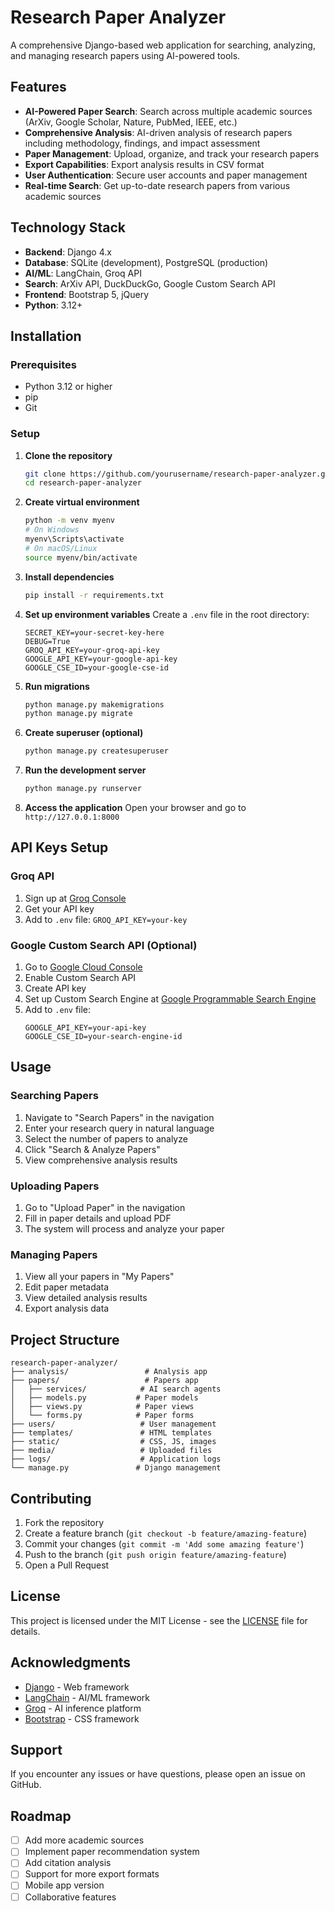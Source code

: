 # Research Paper Analyzer

A comprehensive Django-based web application for searching, analyzing, and managing research papers using AI-powered tools.

## Features

- **AI-Powered Paper Search**: Search across multiple academic sources (ArXiv, Google Scholar, Nature, PubMed, IEEE, etc.)
- **Comprehensive Analysis**: AI-driven analysis of research papers including methodology, findings, and impact assessment
- **Paper Management**: Upload, organize, and track your research papers
- **Export Capabilities**: Export analysis results in CSV format
- **User Authentication**: Secure user accounts and paper management
- **Real-time Search**: Get up-to-date research papers from various academic sources

## Technology Stack

- **Backend**: Django 4.x
- **Database**: SQLite (development), PostgreSQL (production)
- **AI/ML**: LangChain, Groq API
- **Search**: ArXiv API, DuckDuckGo, Google Custom Search API
- **Frontend**: Bootstrap 5, jQuery
- **Python**: 3.12+

## Installation

### Prerequisites

- Python 3.12 or higher
- pip
- Git

### Setup

1. **Clone the repository**
   ```bash
   git clone https://github.com/yourusername/research-paper-analyzer.git
   cd research-paper-analyzer
   ```

2. **Create virtual environment**
   ```bash
   python -m venv myenv
   # On Windows
   myenv\Scripts\activate
   # On macOS/Linux
   source myenv/bin/activate
   ```

3. **Install dependencies**
   ```bash
   pip install -r requirements.txt
   ```

4. **Set up environment variables**
   Create a `.env` file in the root directory:
   ```env
   SECRET_KEY=your-secret-key-here
   DEBUG=True
   GROQ_API_KEY=your-groq-api-key
   GOOGLE_API_KEY=your-google-api-key
   GOOGLE_CSE_ID=your-google-cse-id
   ```

5. **Run migrations**
   ```bash
   python manage.py makemigrations
   python manage.py migrate
   ```

6. **Create superuser (optional)**
   ```bash
   python manage.py createsuperuser
   ```

7. **Run the development server**
   ```bash
   python manage.py runserver
   ```

8. **Access the application**
   Open your browser and go to `http://127.0.0.1:8000`

## API Keys Setup

### Groq API
1. Sign up at [Groq Console](https://console.groq.com/)
2. Get your API key
3. Add to `.env` file: `GROQ_API_KEY=your-key`

### Google Custom Search API (Optional)
1. Go to [Google Cloud Console](https://console.cloud.google.com/)
2. Enable Custom Search API
3. Create API key
4. Set up Custom Search Engine at [Google Programmable Search Engine](https://programmablesearchengine.google.com/)
5. Add to `.env` file:
   ```env
   GOOGLE_API_KEY=your-api-key
   GOOGLE_CSE_ID=your-search-engine-id
   ```

## Usage

### Searching Papers
1. Navigate to "Search Papers" in the navigation
2. Enter your research query in natural language
3. Select the number of papers to analyze
4. Click "Search & Analyze Papers"
5. View comprehensive analysis results

### Uploading Papers
1. Go to "Upload Paper" in the navigation
2. Fill in paper details and upload PDF
3. The system will process and analyze your paper

### Managing Papers
1. View all your papers in "My Papers"
2. Edit paper metadata
3. View detailed analysis results
4. Export analysis data

## Project Structure

```
research-paper-analyzer/
├── analysis/                 # Analysis app
├── papers/                   # Papers app
│   ├── services/            # AI search agents
│   ├── models.py           # Paper models
│   ├── views.py            # Paper views
│   └── forms.py            # Paper forms
├── users/                   # User management
├── templates/               # HTML templates
├── static/                  # CSS, JS, images
├── media/                   # Uploaded files
├── logs/                    # Application logs
└── manage.py               # Django management
```

## Contributing

1. Fork the repository
2. Create a feature branch (`git checkout -b feature/amazing-feature`)
3. Commit your changes (`git commit -m 'Add some amazing feature'`)
4. Push to the branch (`git push origin feature/amazing-feature`)
5. Open a Pull Request

## License

This project is licensed under the MIT License - see the [LICENSE](LICENSE) file for details.

## Acknowledgments

- [Django](https://www.djangoproject.com/) - Web framework
- [LangChain](https://langchain.com/) - AI/ML framework
- [Groq](https://groq.com/) - AI inference platform
- [Bootstrap](https://getbootstrap.com/) - CSS framework

## Support

If you encounter any issues or have questions, please open an issue on GitHub.

## Roadmap

- [ ] Add more academic sources
- [ ] Implement paper recommendation system
- [ ] Add citation analysis
- [ ] Support for more export formats
- [ ] Mobile app version
- [ ] Collaborative features
